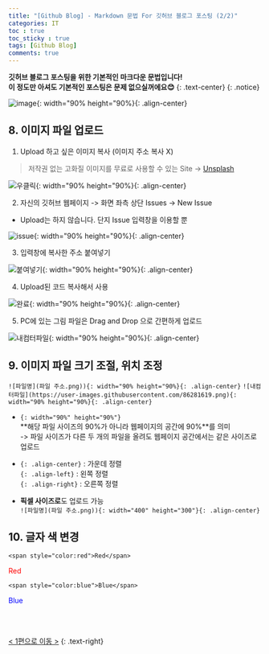 ```yaml
---
title: "[Github Blog] - Markdown 문법 For 깃허브 블로그 포스팅 (2/2)"
categories: IT
toc : true
toc_sticky : true
tags: [Github Blog] 
comments: true
---
```


**깃허브 블로그 포스팅을 위한 기본적인 마크다운 문법입니다!<br/>이 정도만 아셔도 기본적인 포스팅은 문제 없으실꺼에요😊**
{: .text-center}
{: .notice}

![image](https://user-images.githubusercontent.com/86281619/126859554-45f23910-0618-4ecb-b2fe-fd1a0b340eff.png){: width="90% height="90%}{: .align-center}

## 8. 이미지 파일 업로드

 1) Upload 하고 싶은 이미지 복사 (이미지 주소 복사 X)
 > 저작권 없는 고화질 이미지를 무료로 사용할 수 있는 Site -> [Unsplash](https://unsplash.com)

![우클릭](https://user-images.githubusercontent.com/86281619/126859500-a327278e-00ac-48f9-b4b2-e04f592bbad9.png){: width="90% height="90%}{: .align-center}

 2) 자신의 깃허브 웹페이지 -> 화면 좌측 상단 Issues -> New Issue
 * Upload는 하지 않습니다. 단지 Issue 입력창을 이용할 뿐

![issue](https://user-images.githubusercontent.com/86281619/126859502-4be049ee-f6e7-49ad-a3f9-138315b9c669.png){: width="90% height="90%}{: .align-center}

 3) 입력창에 복사한 주소 붙여넣기

![붙여넣기](https://user-images.githubusercontent.com/86281619/126859496-0d3d2605-d8dd-4e03-99eb-f861875a5b4b.png){: width="90% height="90%}{: .align-center}

 4) Upload된 코드 복사해서 사용

![완료](https://user-images.githubusercontent.com/86281619/126859498-347d42b5-312e-4a4d-9cb9-85d5a4c1fd31.png){: width="90% height="90%}{: .align-center}

 5) PC에 있는 그림 파일은 Drag and Drop 으로 간편하게 업로드

![내컴터파일](https://user-images.githubusercontent.com/86281619/126859495-332c654c-53f1-4be0-a943-ef66e551ddf5.png){: width="90% height="90%}{: .align-center}

## 9. 이미지 파일 크기 조절, 위치 조정

`![파일명](파일 주소.png)){: width="90% height="90%}{: .align-center}`
`![내컴터파일](https://user-images.githubusercontent.com/86281619.png){: width="90% height="90%}{: .align-center}`

* `{: width="90%" height="90%"}`<br/>
  **해당 파일 사이즈의 90%가 아니라 웹페이지의 공간에 90%**를 의미<br/>
  -> 파일 사이즈가 다른 두 개의 파일을 올려도 웹페이지 공간에서는 같은 사이즈로 업로드

* `{: .align-center}` : 가운데 정렬<br/>
  `{: .align-left}` : 왼쪽 정렬<br/>
  `{: .align-right}` : 오른쪽 정렬

* **픽셀 사이즈로**도 업로드 가능<br/>
  `![파일명](파일 주소.png)){: width="400" height="300"}{: .align-center}`

## 10. 글자 색 변경

`<span style="color:red">Red</span>`

<span style="color:red">Red</span>

`<span style="color:blue">Blue</span>`

<span style="color:blue">Blue</span>

<br/>
<br/>

[< 1편으로 이동 >](https://readyfornewnormal.github.io/it/IT1/)
{: .text-right}